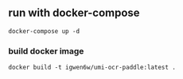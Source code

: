 ## run with docker-compose
```shell
docker-compose up -d
```

### build docker image
```shell
docker build -t igwen6w/umi-ocr-paddle:latest .
```